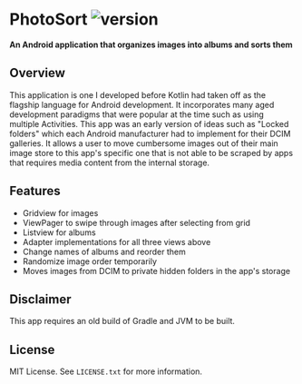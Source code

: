 # PhotoSort ![version](https://img.shields.io/badge/version-0.3.0-blue)
**An Android application that organizes images into albums and sorts them**

## Overview
This application is one I developed before Kotlin had taken off as the flagship language for Android development. It incorporates many aged development paradigms that were popular at the time such as using multiple Activities. This app was an early version of ideas such as "Locked folders" which each Android manufacturer had to implement for their DCIM galleries. It allows a user to move cumbersome images out of their main image store to this app's specific one that is not able to be scraped by apps that requires media content from the internal storage.

## Features
- Gridview for images
- ViewPager to swipe through images after selecting from grid
- Listview for albums
- Adapter implementations for all three views above
- Change names of albums and reorder them
- Randomize image order temporarily
- Moves images from DCIM to private hidden folders in the app's storage

## Disclaimer
This app requires an old build of Gradle and JVM to be built.

## License
MIT License. See `LICENSE.txt` for more information.
